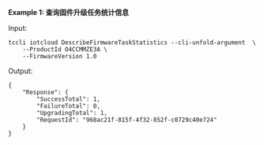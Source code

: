 **Example 1: 查询固件升级任务统计信息**



Input: 

```
tccli iotcloud DescribeFirmwareTaskStatistics --cli-unfold-argument  \
    --ProductId O4CCMMZE3A \
    --FirmwareVersion 1.0
```

Output: 
```
{
    "Response": {
        "SuccessTotal": 1,
        "FailureTotal": 0,
        "UpgradingTotal": 1,
        "RequestId": "968ac21f-815f-4f32-852f-c0729c40e724"
    }
}
```

